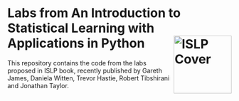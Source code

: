 # Labs from An Introduction to Statistical Learning with Applications in Python <a href='https://github.com/brunomontezano/islp-labs/'><img src='https://github.com/brunomontezano/islp-labs/assets/65104127/be6c69d5-134d-4eea-8d6d-75fa4db36e9f' alt="ISLP Cover" align="right" height="130" /></a>


This repository contains the code from the labs proposed in ISLP book, recently published by
Gareth James, Daniela Witten, Trevor Hastie, Robert Tibshirani and Jonathan Taylor.
